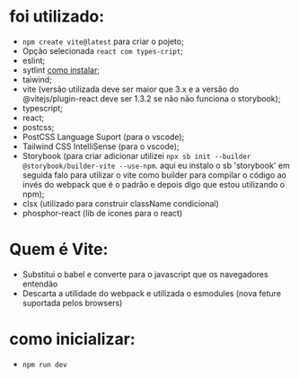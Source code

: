 # foi utilizado: 
- `npm create vite@latest` para criar o pojeto;
- Opção selecionada `react com types-cript`;
- eslint;
- sytlint [como instalar](https://stylelint.io/user-guide/get-started);
- taiwind;
- vite (versão utilizada deve ser maior que 3.x e a versão do @vitejs/plugin-react deve ser 1.3.2 se não não funciona o storybook);
- typescript;
- react;
- postcss;
- PostCSS Language Suport (para o vscode);
- Tailwind CSS IntelliSense (para o vscode);
- Storybook (para criar adicionar utilizei `npx sb init --builder @storybook/builder-vite --use-npm`. aqui eu instalo o sb 'storybook' em seguida falo para utilizar o vite como builder para compilar o código ao invés do webpack que é o padrão e depois digo que estou utilizando o npm);
- clsx (utilizado para construir className condicional)
- phosphor-react (lib de icones para o react)

# Quem é Vite:
- Substitui o babel e converte para o javascript que os navegadores entendão
- Descarta a utilidade do webpack e utilizada o esmodules (nova feture suportada pelos browsers)

# como inicializar:
- `npm run dev`